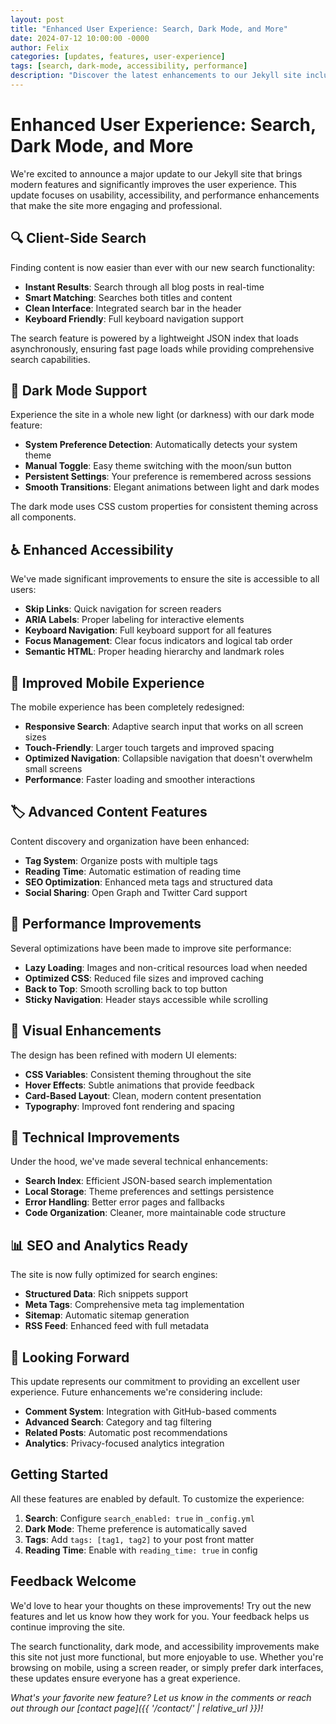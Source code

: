```yaml
---
layout: post
title: "Enhanced User Experience: Search, Dark Mode, and More"
date: 2024-07-12 10:00:00 -0000
author: Felix
categories: [updates, features, user-experience]
tags: [search, dark-mode, accessibility, performance]
description: "Discover the latest enhancements to our Jekyll site including search functionality, dark mode, improved accessibility, and modern UI features."
---
```


# Enhanced User Experience: Search, Dark Mode, and More

We're excited to announce a major update to our Jekyll site that brings modern features and significantly improves the user experience. This update focuses on usability, accessibility, and performance enhancements that make the site more engaging and professional.

## 🔍 Client-Side Search

Finding content is now easier than ever with our new search functionality:

- **Instant Results**: Search through all blog posts in real-time
- **Smart Matching**: Searches both titles and content
- **Clean Interface**: Integrated search bar in the header
- **Keyboard Friendly**: Full keyboard navigation support

The search feature is powered by a lightweight JSON index that loads asynchronously, ensuring fast page loads while providing comprehensive search capabilities.

## 🌙 Dark Mode Support

Experience the site in a whole new light (or darkness) with our dark mode feature:

- **System Preference Detection**: Automatically detects your system theme
- **Manual Toggle**: Easy theme switching with the moon/sun button
- **Persistent Settings**: Your preference is remembered across sessions
- **Smooth Transitions**: Elegant animations between light and dark modes

The dark mode uses CSS custom properties for consistent theming across all components.

## ♿ Enhanced Accessibility

We've made significant improvements to ensure the site is accessible to all users:

- **Skip Links**: Quick navigation for screen readers
- **ARIA Labels**: Proper labeling for interactive elements
- **Keyboard Navigation**: Full keyboard support for all features
- **Focus Management**: Clear focus indicators and logical tab order
- **Semantic HTML**: Proper heading hierarchy and landmark roles

## 📱 Improved Mobile Experience

The mobile experience has been completely redesigned:

- **Responsive Search**: Adaptive search input that works on all screen sizes
- **Touch-Friendly**: Larger touch targets and improved spacing
- **Optimized Navigation**: Collapsible navigation that doesn't overwhelm small screens
- **Performance**: Faster loading and smoother interactions

## 🏷️ Advanced Content Features

Content discovery and organization have been enhanced:

- **Tag System**: Organize posts with multiple tags
- **Reading Time**: Automatic estimation of reading time
- **SEO Optimization**: Enhanced meta tags and structured data
- **Social Sharing**: Open Graph and Twitter Card support

## 🚀 Performance Improvements

Several optimizations have been made to improve site performance:

- **Lazy Loading**: Images and non-critical resources load when needed
- **Optimized CSS**: Reduced file sizes and improved caching
- **Back to Top**: Smooth scrolling back to top button
- **Sticky Navigation**: Header stays accessible while scrolling

## 🎨 Visual Enhancements

The design has been refined with modern UI elements:

- **CSS Variables**: Consistent theming throughout the site
- **Hover Effects**: Subtle animations that provide feedback
- **Card-Based Layout**: Clean, modern content presentation
- **Typography**: Improved font rendering and spacing

## 🔧 Technical Improvements

Under the hood, we've made several technical enhancements:

- **Search Index**: Efficient JSON-based search implementation
- **Local Storage**: Theme preferences and settings persistence
- **Error Handling**: Better error pages and fallbacks
- **Code Organization**: Cleaner, more maintainable code structure

## 📊 SEO and Analytics Ready

The site is now fully optimized for search engines:

- **Structured Data**: Rich snippets support
- **Meta Tags**: Comprehensive meta tag implementation
- **Sitemap**: Automatic sitemap generation
- **RSS Feed**: Enhanced feed with full metadata

## 🌟 Looking Forward

This update represents our commitment to providing an excellent user experience. Future enhancements we're considering include:

- **Comment System**: Integration with GitHub-based comments
- **Advanced Search**: Category and tag filtering
- **Related Posts**: Automatic post recommendations
- **Analytics**: Privacy-focused analytics integration

## Getting Started

All these features are enabled by default. To customize the experience:

1. **Search**: Configure `search_enabled: true` in `_config.yml`
2. **Dark Mode**: Theme preference is automatically saved
3. **Tags**: Add `tags: [tag1, tag2]` to your post front matter
4. **Reading Time**: Enable with `reading_time: true` in config

## Feedback Welcome

We'd love to hear your thoughts on these improvements! Try out the new features and let us know how they work for you. Your feedback helps us continue improving the site.

The search functionality, dark mode, and accessibility improvements make this site not just more functional, but more enjoyable to use. Whether you're browsing on mobile, using a screen reader, or simply prefer dark interfaces, these updates ensure everyone has a great experience.

*What's your favorite new feature? Let us know in the comments or reach out through our [contact page]({{ '/contact/' | relative_url }})!*
